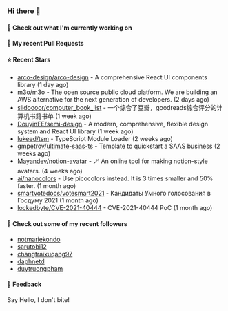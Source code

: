 ### Hi there 👋

#### 👷 Check out what I'm currently working on

#### 🔨 My recent Pull Requests


#### ⭐ Recent Stars

- [arco-design/arco-design](https://github.com/arco-design/arco-design) - A comprehensive React UI components library (1 day ago)
- [m3o/m3o](https://github.com/m3o/m3o) - The open source public cloud platform. We are building an AWS alternative for the next generation of developers. (2 days ago)
- [slidoooor/computer_book_list](https://github.com/slidoooor/computer_book_list) - 一个综合了豆瓣，goodreads综合评分的计算机书籍书单 (1 week ago)
- [DouyinFE/semi-design](https://github.com/DouyinFE/semi-design) - A modern, comprehensive, flexible design system and React UI library (1 week ago)
- [lukeed/tsm](https://github.com/lukeed/tsm) - TypeScript Module Loader (2 weeks ago)
- [gmpetrov/ultimate-saas-ts](https://github.com/gmpetrov/ultimate-saas-ts) - Template to quickstart a SAAS business (2 weeks ago)
- [Mayandev/notion-avatar](https://github.com/Mayandev/notion-avatar) - 🪄 An online tool for making notion-style avatars. (4 weeks ago)
- [ai/nanocolors](https://github.com/ai/nanocolors) - Use picocolors instead. It is 3 times smaller and 50% faster. (1 month ago)
- [smartvotedocs/votesmart2021](https://github.com/smartvotedocs/votesmart2021) - Кандидаты Умного голосования в Госдуму 2021 (1 month ago)
- [lockedbyte/CVE-2021-40444](https://github.com/lockedbyte/CVE-2021-40444) - CVE-2021-40444 PoC (1 month ago)

#### 👯 Check out some of my recent followers

- [notmariekondo](https://github.com/notmariekondo)
- [sarutobi12](https://github.com/sarutobi12)
- [changtraixuqang97](https://github.com/changtraixuqang97)
- [daphnetd](https://github.com/daphnetd)
- [duytruongpham](https://github.com/duytruongpham)

#### 💬 Feedback

Say Hello, I don't bite!